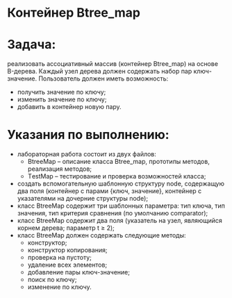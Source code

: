 # Контейнер Btree_map

# Задача: 
реализовать ассоциативный массив (контейнер Вtree_map) на основе B-дерева. Каждый узел дерева должен содержать набор пар ключ-значение. Пользователь должен иметь возможность:
  - получить значение по ключу;
  - изменить значение по ключу;
  - добавить в контейнер новую пару.
# Указания по выполнению:
- лабораторная работа состоит из двух файлов:
  - ВtreeМap – описание класса Вtree_map, прототипы методов, реализация методов;
  - ТestМap – тестирование и проверка возможностей класса;
 - создать вспомогательную шаблонную структуру node, содержащую два поля (контейнер с парами {ключ, значение}, контейнер с указателями на дочерние структуры node);
 - класс ВtreeМap содержит три шаблонных параметра: тип ключа, тип значения, тип критерия сравнения (по умолчанию comparator);
 - класс ВtreeМap содержит два поля (указатель на узел, являющийся корнем дерева; параметр t ≥ 2);
 - класс ВtreeМap должен содержать следующие методы:
   - конструктор;
   - конструктор копирования;
   - проверка на пустоту;
   - удаление всех элементов;
   - добавление пары ключ-значение;
   - поиск по ключу;
   - изменение по ключу.
